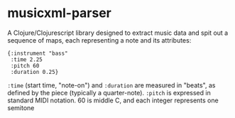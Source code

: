# musicxml-parser

A Clojure/Clojurescript library designed to extract music data and spit out a sequence of maps, each representing a note and its attributes:

```
{:instrument "bass"
 :time 2.25
 :pitch 60
 :duration 0.25}
```

`:time` (start time, "note-on") and `:duration` are measured in "beats", as defined by the piece (typically a quarter-note). `:pitch` is expressed in standard MIDI notation. 60 is middle C, and each integer represents one semitone
